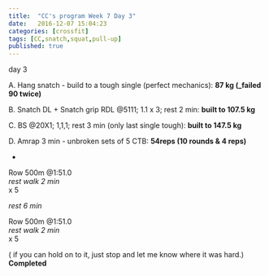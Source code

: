 ```yaml
---
title:  "CC's program Week 7 Day 3"
date:   2016-12-07 15:04:23
categories: [crossfit]
tags: [CC,snatch,squat,pull-up]
published: true
---
```

day 3

A. Hang snatch - build to a tough single (perfect mechanics): **87 kg (_failed 90 twice)**

B. Snatch DL + Snatch grip RDL @5111; 1.1 x 3; rest 2 min: **built to 107.5 kg**

C. BS @20X1; 1,1,1; rest 3 min (only last single tough): **built to 147.5 kg**

D. Amrap 3 min - unbroken sets of 5 CTB: **54reps (10 rounds & 4 reps)**

+

Row 500m @1:51.0  
_rest walk 2 min_  
x 5

_rest 6 min_

Row 500m @1:51.0  
_rest walk 2 min_  
x 5

( if you can hold on to it, just stop and let me know where it was hard.)
**Completed**